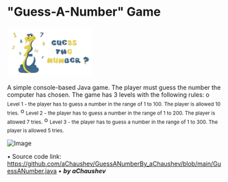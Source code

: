 # "Guess-A-Number" Game
<img alt="Image" width="200px" src="assets/images/GuessANumber-Pic.png"></img>

A simple console-based Java game.
Тhe player must guess the number the computer has chosen.
The game has 3 levels with the following rules:
o	<sub>Level 1 - the player has to guess a number in the range of 1 to 100. The player is allowed 10 tries.</sub>
o	<sub>Level 2 -  the player has to guess a number in the range of 1 to 200. The player is allowed 7 tries.</sub>
o	<sub>Level 3 -  the player has to guess a number in the range of 1 to 300. The player is allowed 5 tries.</sub>

<img alt="Image" width="400px" src="assets/images/GuessANumber – Screenshot.png"></img>

• Source code link: https://github.com/aChaushev/GuessANumberBy_aChaushev/blob/main/GuessANumber.java
• ***by aChaushev***